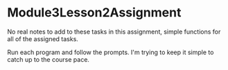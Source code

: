 # Module3Lesson2Assignment

No real notes to add to these tasks in this assignment, simple functions for all of the assigned tasks. 

Run each program and follow the prompts. I'm trying to keep it simple to catch up to the course pace.
